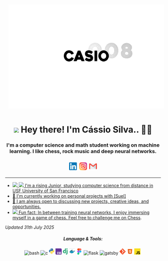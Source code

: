 <img src="https://raw.githubusercontent.com/CASIO008/CASIO008/main/Assets/images/git_profile.png" style="padding: 10px">

<h1 align="center"><img src="https://em-content.zobj.net/source/animated-noto-color-emoji/427/waving-hand_1f44b.gif" width="50px"/> Hey there! I'm Cássio Silva.. 👨‍💻</h1>

<h3 align="center">I'm a computer science and math student working on machine learning. I like chess, rock music and deep neural networks.</h3>

<p></p>


<p align="center" style="padding: 10px;"><a href="https://linkedin.com/in/cassio-silva-846953338" target="blank"><img align="center" src="Assets/images/logos/linkedin.svg" alt="CASIO008" width="25" /></a>&nbsp;&nbsp;<a href="https://instagram.com/casio_csb" target="blank"><img align="center" src="assets/images/logos/instagram.svg" alt="casio_csb" width="25" /></a>&nbsp;&nbsp;<a href="mailto:cassiossilva07@gmail.com"><img align="center" src="Assets/images/logos/gmail.svg" alt="CASIO008" width="25" /></p>

<hr />

- <img src="https://em-content.zobj.net/source/animated-noto-color-emoji/427/fire_1f525.gif" width="25px" /> <img src="https://em-content.zobj.net/source/microsoft-teams/400/man-student_1f468-200d-1f393.png" width ="25px" /> I'm a rising Junior, studying computer science from distance in USF University of San Francisco 
- 🔭 I'm currently working on personal projects with [Suel]
- 👯 I am always open to discussing new projects, creative ideas, and opportunities.
- <img src="https://em-content.zobj.net/source/animated-noto-color-emoji/427/high-voltage_26a1.gif" width="25px" /> Fun fact: In between training neural networks, I enjoy immersing myself in a game of chess. Feel free to challenge me on <a href="https://chess.com/member/jxdho" target="_blank">Chess<a>.

*Updated 31th July 2025*


<h5 align="center">Language & Tools:</h5>
<p align="center"><img height="20" src="assets/images/logos/bash.svg" alt="bash" title="bash"/> <img height="20" src="assets/images/logos/c.svg" alt="c" title="c" /> <img height="20" src="Assets/images/logos/python.svg" alt="python" title="cplusplus" /> <img height="20" src="Assets/images/logos/css.svg" alt="css3" title="css3" /> <img height="20" src="assets/images/logos/django.svg" alt="django" title="django" /> <img height="20" src="assets/images/logos/docker.svg" alt="docker" title="docker" /> <img height="20" src="Assets/images/logos/figma.svg" alt="figma" title="figma" /> <img height="20" src="assets/images/logos/flask.svg" alt="flask" title="flask"/> <img height="20" src="assets/images/logos/gatsby.svg" alt="gatsby" title="gatsby" /> <img height="20" src="assets/images/logos/git.svg" alt="git" title="git" /> <img height="20" src="Assets/images/logos/html.svg" alt="html5" title="html5" /> <img height="20" src="Assets/images/logos/Js.svg" alt="javascript" title="javascript" /> <img
